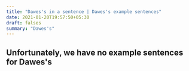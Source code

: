 ```yaml
---
title: "Dawes's in a sentence | Dawes's example sentences"
date: 2021-01-20T19:57:50+05:30
draft: falses
summary: "Dawes's"
---
```

## Unfortunately, we have no example sentences for Dawes's                 
